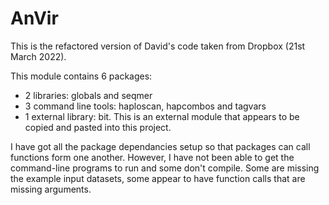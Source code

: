 # AnVir
This is the refactored version of David's code taken from Dropbox (21st March 2022).

This module contains 6 packages:
 - 2 libraries: globals and seqmer
 - 3 command line tools: haploscan, hapcombos and tagvars
 - 1 external library: bit. This is an external module that appears to be copied and pasted into this project.
 
I have got all the package dependancies setup so that packages can call functions form one another.
However, I have not been able to get the command-line programs to run and some don't compile.
Some are missing the example input datasets, some appear to have function calls that are missing arguments.


